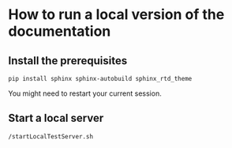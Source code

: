 # How to run a local version of the documentation

## Install the prerequisites
```pip install sphinx sphinx-autobuild sphinx_rtd_theme```

You might need to restart your current session.

## Start a local server
```/startLocalTestServer.sh```

